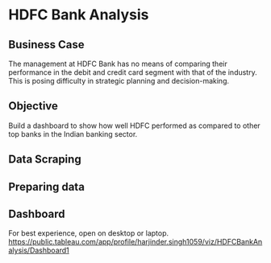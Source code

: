 # HDFC Bank Analysis

## Business Case
The management at HDFC Bank has no means of comparing their performance in the debit and credit card segment with that of the industry. This is posing difficulty in strategic planning and decision-making.

## Objective
Build a dashboard to show how well HDFC performed as compared to other top banks in the Indian banking sector.

## Data Scraping

## Preparing data

## Dashboard
For best experience, open on desktop or laptop.
https://public.tableau.com/app/profile/harjinder.singh1059/viz/HDFCBankAnalysis/Dashboard1
